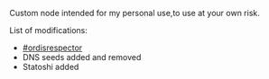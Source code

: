 Custom node intended for my personal use,to use at your own risk.

List of modifications:

- [#ordisrespector](https://gist.github.com/luke-jr/4c022839584020444915c84bdd825831)
- DNS seeds added and removed
- Statoshi added
